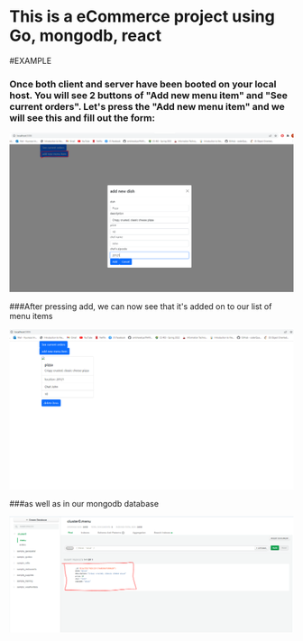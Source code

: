 # This is a eCommerce project using Go, mongodb, react

#EXAMPLE
### Once both client and server have been booted on your local host. You will see 2 buttons of "Add new menu item" and "See current orders". Let's press the "Add new menu item" and we will see this and fill out the form:

![alt text](https://github.com/hyunsoo3075/goProject/blob/master/pictures/Adding_menu_item.PNG)

###After pressing add, we can now see that it's added on to our list of menu items

![alt text](https://github.com/hyunsoo3075/goProject/blob/master/pictures/display_added_item.PNG)

###as well as in our mongodb database

![alt text](https://github.com/hyunsoo3075/goProject/blob/master/pictures/mongodb_added_item.PNG)




